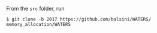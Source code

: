 From the `src` folder, run

```
$ git clone -b 2017 https://github.com/balsini/WATERS/ memory_allocation/WATERS
```